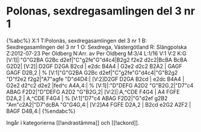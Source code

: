 # Polonas, sexdregasamlingen del 3 nr 1

{%abc%}
X:1
T:Polonäs, sexdregasamlingen del 3 nr 1
B: Sexdregasamlingen del 3 nr 1
O: Sexdrega, Västergötland
R: Slängpolska
Z:2012-07-23 Per Oldberg
N:Arr. av Per Oldberg
M:3/4
L:1/16 
V:1
V:2
K:G
[V:1]|:"G"G2BA G2Bc d2ef|"C"g2fe"G"d4c4|B2g2 f2e2 d2c2|BcBA BcBA G2D2|
[V:2]|:D2GF D2GA B2cd | e2dc B4A4 | G2e2 d2c2 B2A2 | GAGF GAGF D2B,2 |
%
[V:1]"G"G2BA G2Bc d2ef|"C"g2fe"G"d4c4|"G"B2g2 "D"f2e2 f2g2|"A7"agfe "D"d4D4:|
[V:2]D2GF D2GA B2cd | e2dc B4A4 | G2e2 d2^c2 d2e2 |fed^c A4A,4:|
%
[V:1]|:"D"DEFG A2D2 "G"B2G,2|"D7"c4 ABAG F2D2|"D"DEFG A2D2 "G"B2G,2|
[V:2]|:A,^CDE F4G4 | A4 FGFE D2A,2 | A,^CDE F4G4 |
%
[V:1]"D7"c4 ABAG F2D2|"G"d2ef g2B2 "Am"c2A2|"D7"dcBA "G"G4G,4:|
[V:2]A4 FGFE D2A,2 | B2cd e2G2 A2F2 | BAGF D4B,4:|
{%endabc%}

Ingår i kategorierna [[!andrastämma]] och [[!ackord]].
